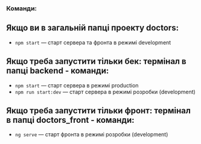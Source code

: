 ### Команди:
## Якщо ви в загальній папці проекту doctors:
- `npm start` &mdash; старт сервера та фронта в режимі development

## Якщо треба запустити тільки бек: термінал в папці backend - команди:
- `npm start` &mdash; старт сервера в режимі production
- `npm run start:dev` &mdash; старт сервера в режимі розробки (development)

## Якщо треба запустити тільки фронт: термінал в папці doctors_front - команди:
- `ng serve` &mdash; старт фронта в режимі розробки (development)